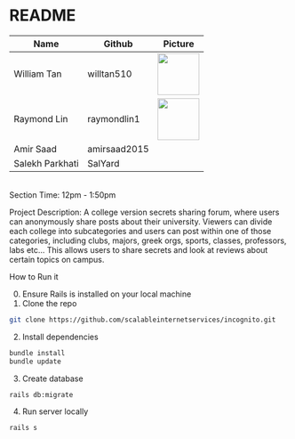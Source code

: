 # README

Name | Github | Picture
---- | ---- | ----
William Tan	| willtan510 | <img src="https://avatars2.githubusercontent.com/u/16597248?s=460&v=4" data-canonical-src="https://avatars2.githubusercontent.com/u/16597248?s=460&v=4" width="75" height="75"/> 
Raymond Lin	| raymondlin1 | <img src="https://avatars3.githubusercontent.com/u/22209475?s=460&v=4" data-canonical-src="https://avatars3.githubusercontent.com/u/22209475?s=460&v=4" width="75" height="75"/> </br>
Amir Saad	| amirsaad2015 |
Salekh Parkhati | SalYard |

<br>
Section Time: 12pm - 1:50pm

Project Description:
A college version secrets sharing forum, where users can anonymously share posts about their university. Viewers can divide each college into subcategories and users can post within one of those categories, including clubs, majors, greek orgs, sports, classes, professors, labs etc... This allows users to share secrets and look at reviews about certain topics on campus. 

How to Run it

0. Ensure Rails is installed on your local machine
1. Clone the repo
```sh
git clone https://github.com/scalableinternetservices/incognito.git
```
2. Install dependencies
```sh
bundle install
bundle update
```
3. Create database
```sh
rails db:migrate
```
4. Run server locally
```sh
rails s
```
